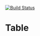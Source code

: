[![Build Status](https://travis-ci.org/adsamcik/Table.svg?branch=master)](https://travis-ci.org/adsamcik/Table)

# Table

